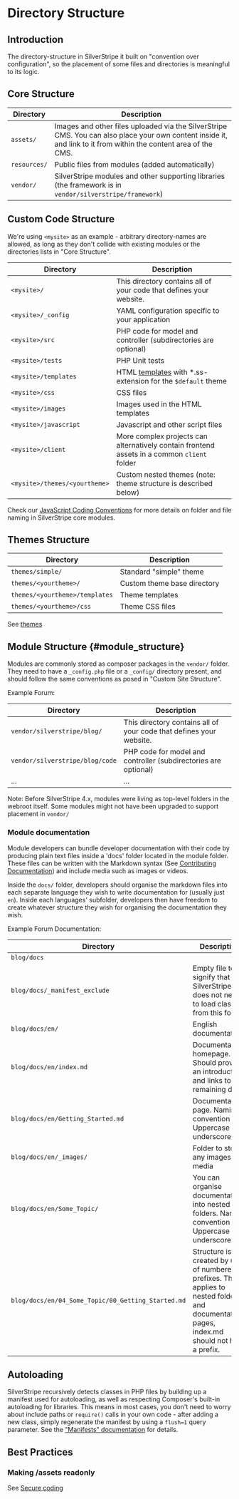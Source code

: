 # Directory Structure

## Introduction

The directory-structure in SilverStripe it built on "convention over configuration", so the placement of some files and
directories is meaningful to its logic.

## Core Structure

Directory   | Description
---------   | -----------
`assets/`   | Images and other files uploaded via the SilverStripe CMS. You can also place your own content inside it, and link to it from within the content area of the CMS.
`resources/`| Public files from modules (added automatically) 
`vendor/`   | SilverStripe modules and other supporting libraries (the framework is in `vendor/silverstripe/framework`)

## Custom Code Structure

We're using `<mysite>` as an example - arbitrary directory-names are allowed, as long as they don't collide with
existing modules or the directories lists in "Core Structure".

 | Directory             | Description                                                         |
 | ---------             | -----------                                                         |
 | `<mysite>/`           | This directory contains all of your code that defines your website. |
 | `<mysite>/_config`    | YAML configuration specific to  your application                    |
 | `<mysite>/src`        | PHP code for model and controller (subdirectories are optional)     |
 | `<mysite>/tests`      | PHP Unit tests                                                      |
 | `<mysite>/templates`  | HTML [templates](/developer_guides/templates) with *.ss-extension for the `$default` theme   |
 | `<mysite>/css `       | CSS files                                                           |
 | `<mysite>/images `    | Images used in the HTML templates                                   |
 | `<mysite>/javascript` | Javascript and other script files                                   |
 | `<mysite>/client`     | More complex projects can alternatively contain frontend assets in a common `client` folder |
 | `<mysite>/themes/<yourtheme>` | Custom nested themes (note: theme structure is described below)     |

Check our [JavaScript Coding Conventions](javascript_coding_conventions) for more details
on folder and file naming in SilverStripe core modules.

## Themes Structure

 | Directory                       | Description                                                     |
 | ------------------              | ---------------------------                                     |
 | `themes/simple/`                | Standard "simple" theme                                         |
 | `themes/<yourtheme>/`           | Custom theme base directory                                     |
 | `themes/<yourtheme>/templates`  | Theme templates                                                 |
 | `themes/<yourtheme>/css`        | Theme CSS files                                                 |


See [themes](/developer_guides/templates/themes)

## Module Structure {#module_structure}

Modules are commonly stored as composer packages in the `vendor/` folder.
They need to have a `_config.php` file or a `_config/` directory present,
and should follow the same conventions as posed in "Custom Site Structure".

Example Forum:

 | Directory  | Description                                                         |
 | ---------  | -----------                                                         |
 | `vendor/silverstripe/blog/`| This directory contains all of your code that defines your website. |
 | `vendor/silverstripe/blog/code` | PHP code for model and controller (subdirectories are optional)     |
 | ...        | ...                                                                 |

Note: Before SilverStripe 4.x, modules were living as top-level folders in the webroot itself.
Some modules might not have been upgraded to support placement in `vendor/`

### Module documentation

Module developers can bundle developer documentation with their code by producing
plain text files inside a 'docs' folder located in the module folder. These files
can be written with the Markdown syntax (See [Contributing Documentation](/contributing/documentation))
and include media such as images or videos.

Inside the `docs/` folder, developers should organise the markdown files into each
separate language they wish to write documentation for (usually just `en`). Inside
each languages' subfolder, developers then have freedom to create whatever structure
they wish for organising the documentation they wish.

Example Forum Documentation:

 | Directory  | Description                                                         |
 | ---------  | -----------                                                         |
 | `blog/docs` | |
 | `blog/docs/_manifest_exclude` | Empty file to signify that SilverStripe does not need to load classes from this folder |
 | `blog/docs/en/`       | English documentation  |
 | `blog/docs/en/index.md`	| Documentation homepage. Should provide an introduction and links to remaining docs |
 | `blog/docs/en/Getting_Started.md` | Documentation page. Naming convention is Uppercase and underscores. |
 | `blog/docs/en/_images/` | Folder to store any images or media |
 | `blog/docs/en/Some_Topic/` | You can organise documentation into nested folders. Naming convention is Uppercase and underscores. |
 | `blog/docs/en/04_Some_Topic/00_Getting_Started.md`|Structure is created by use of numbered prefixes. This applies to nested folders and documentations pages, index.md should not have a prefix.|


## Autoloading

SilverStripe recursively detects classes in PHP files by building up a manifest used for autoloading,
as well as respecting Composer's built-in autoloading for libraries. This means
in most cases, you don't need to worry about include paths or `require()` calls
in your own code - after adding a new class, simply regenerate the manifest
by using a `flush=1` query parameter. See the ["Manifests" documentation](/developer_guides/execution_pipeline/manifests) for details.

## Best Practices

### Making /assets readonly
See [Secure coding](/developer_guides/security/secure_coding#filesystem)